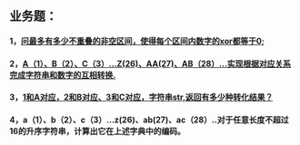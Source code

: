 ## 业务题：

#### 1，[问最多有多少不重叠的非空区间，使得每个区间内数字的xor都等于0;](https://github.com/sihaihou/algorithm/tree/master/src/com/reyco/algorithm/test/test5/Test1.java)
#### 2，[A（1）、B（2）、C（3）...Z(26)、AA(27)、AB（28）...实现根据对应关系完成字符串和数字的互相转换.](https://github.com/sihaihou/algorithm/tree/master/src/com/reyco/algorithm/test/test5/Test2.java)
#### 3，[1和A对应，2和B对应、3和C对应，字符串str,返回有多少种转化结果？](https://github.com/sihaihou/algorithm/tree/master/src/com/reyco/algorithm/test/test5/Test3.java)
#### 4，a（1）、b（2）、c（3）...z(26)、ab(27)、ac（28）..对于任意长度不超过16的升序字符串，计算出它在上述字典中的编码。
